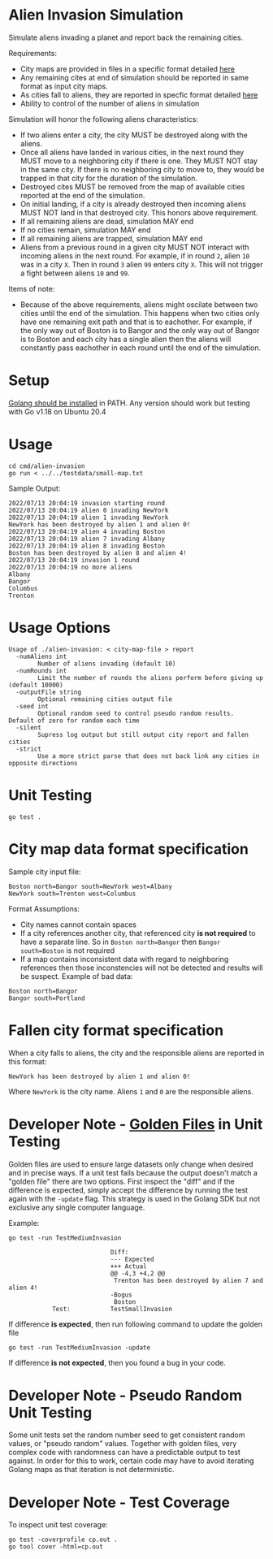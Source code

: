 # Alien Invasion Simulation

Simulate aliens invading a planet and report back the remaining cities.

Requirements:
* City maps are provided in files in a specific format detailed [here](#cityMapFormat)
* Any remaining cites at end of simulation should be reported in same format as input city maps.
* As cities fall to aliens, they are reported in specfic format detailed [here](#reportFallenCityFormat)
* Ability to control of the number of aliens in simulation

Simulation will honor the following aliens characteristics:

* If two aliens enter a city, the city MUST be destroyed along with the aliens.
* Once all aliens have landed in various cities, in the next round they MUST move to a neighboring city if there is one.  They MUST NOT stay in the same city. If there is no neighboring city to move to, they would be trapped in that city for the duration of the simulation.
* Destroyed cites MUST be removed from the map of available cities reported at the end of the simulation.
* On initial landing, if a city is already destroyed then incoming aliens MUST NOT land in that destroyed city.  This honors above requirement.
* If all remaining aliens are dead, simulation MAY end
* If no cities remain, simulation MAY end
* If all remaining aliens are trapped, simulation MAY end
* Aliens from a previous round in a given city MUST NOT interact with incoming aliens in the next round. For example, if in round `2`, alien `10` was in a city `X`.  Then in round `3` alien `99` enters city `X`.  This will not trigger a fight between aliens `10` and `99`.

Items of note:
* Because of the above requirements, aliens might oscilate between two cities until the end of the simulation. This happens when two cities only have one remaining exit path and that is to eachother. For example, if the only way out of Boston is to Bangor and the only way out of Bangor is to Boston and each city has a single alien then the aliens will constantly pass eachother in each round until the end of the simulation. 


# Setup

[Golang should be installed](https://go.dev/dl/) in PATH.  Any version should work but testing with Go v1.18 on Ubuntu 20.4

# Usage

```
cd cmd/alien-invasion
go run < ../../testdata/small-map.txt
```

Sample Output:

```
2022/07/13 20:04:19 invasion starting round
2022/07/13 20:04:19 alien 0 invading NewYork
2022/07/13 20:04:19 alien 1 invading NewYork
NewYork has been destroyed by alien 1 and alien 0!
2022/07/13 20:04:19 alien 4 invading Boston
2022/07/13 20:04:19 alien 7 invading Albany
2022/07/13 20:04:19 alien 8 invading Boston
Boston has been destroyed by alien 8 and alien 4!
2022/07/13 20:04:19 invasion 1 round
2022/07/13 20:04:19 no more aliens
Albany
Bangor
Columbus
Trenton
```

# Usage Options

```
Usage of ./alien-invasion: < city-map-file > report
  -numAliens int
    	Number of aliens invading (default 10)
  -numRounds int
    	Limit the number of rounds the aliens perform before giving up (default 10000)
  -outputFile string
    	Optional remaining cities output file
  -seed int
    	Optional random seed to control pseudo random results.  Default of zero for random each time
  -silent
    	Supress log output but still output city report and fallen cities
  -strict
    	Use a more strict parse that does not back link any cities in opposite directions
```

# Unit Testing

```
go test .
```

# <a name="cityMapFormat"></a>City map data format specification

Sample city input file:
```
Boston north=Bangor south=NewYork west=Albany
NewYork south=Trenton west=Columbus
```

Format Assumptions:

* City names cannot contain spaces
* If a city references another city, that referenced city **is not required** to have a separate line.  So in `Boston north=Bangor` then `Bangor south=Boston` is not required
* If a map contains inconsistent data with regard to neighboring references then those inconstencies will not be detected and results will be suspect.
Example of bad data:

```
Boston north=Bangor
Bangor south=Portland
```
# <a name="reportFallenCityFormat"></a>Fallen city format specification    

When a city falls to aliens, the city and the responsible aliens are reported in this format:

```
NewYork has been destroyed by alien 1 and alien 0!
```

Where `NewYork` is the city name. Aliens `1` and `0` are the responsible aliens.

# Developer Note - [Golden Files](https://ieftimov.com/posts/testing-in-go-golden-files/) in Unit Testing

Golden files are used to ensure large datasets only change when desired and in precise ways. If a unit test fails because the output doesn't match a "golden file" there are two options.  First inspect the "diff" and if the difference is expected, simply accept the difference by running the test again with the `-update` flag.  This strategy is used in the Golang SDK but not exclusive any single computer language.

Example:
```
go test -run TestMediumInvasion

        	            	Diff:
        	            	--- Expected
        	            	+++ Actual
        	            	@@ -4,3 +4,2 @@
        	            	 Trenton has been destroyed by alien 7 and alien 4!
        	            	-Bogus
        	            	 Boston
        	Test:       	TestSmallInvasion
```

If difference **is expected**, then run following command to update the golden file

```
go test -run TestMediumInvasion -update
```

If difference **is not expected**, then you found a bug in your code.

# Developer Note - Pseudo Random Unit Testing

Some unit tests set the random number seed to get consistent random values, or "pseudo random" values.  Together with golden files, very complex code with randomness can have a predictable output to test against.  In order for this to work, certain code may have to avoid iterating Golang maps as that iteration is not deterministic.

# Developer Note - Test Coverage

To inspect unit test coverage:

```
go test -coverprofile cp.out .
go tool cover -html=cp.out
```